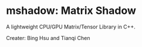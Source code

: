 mshadow: Matrix Shadow
======

A lightweight CPU/GPU Matrix/Tensor Library in C++.

Creater: Bing Hsu and Tianqi Chen
